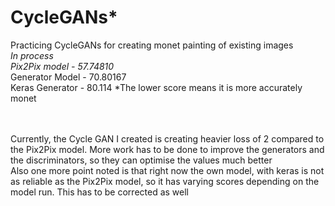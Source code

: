 # CycleGANs*
Practicing CycleGANs for creating monet painting of existing images <br/>
*In process
<br/> Pix2Pix model - 57.74810*
<br/> Generator Model - 70.80167
<br/> Keras Generator - 80.114
*The lower score means it is more accurately monet

<br/><br/>
Currently, the Cycle GAN I created is creating heavier loss of 2 compared to the Pix2Pix model. More work has to be done to improve the generators and the discriminators, so they can optimise the values much better
<br/>
Also one more point noted is that right now the own model, with keras is not as reliable as the Pix2Pix model, so it has varying scores depending on the model run. This has to be corrected as well
